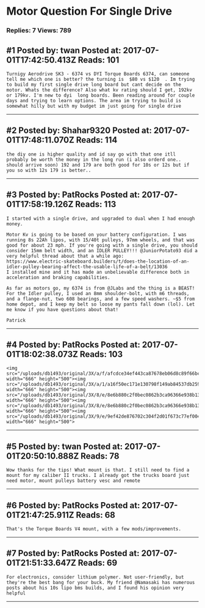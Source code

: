 # Motor Question For Single Drive

### Replies: 7 Views: 789

## \#1 Posted by: twan Posted at: 2017-07-01T17:42:50.413Z Reads: 101

```
Turnigy Aerodrive SK3 - 6374 vs DYI Torque Boards 6374, can someone tell me which one is better? the turning is  $80 vs $120  . Im trying to build my first single drive long board but cant decide on the motor. Whats the difference? Also what kv rating should I get, 192kv or 179kv. I'm new to dyi  long boards. Been reading around for couple days and trying to learn options. The area im trying to build is somewhat hilly but with my budget im just going for single drive
```

---
## \#2 Posted by: Shahar9320 Posted at: 2017-07-01T17:48:11.070Z Reads: 114

```
the diy one is higher quality and id say go with that one itll probably be worth the money in the long run (i also orderd one.. should arrive soon) 192 and 179 are both good for 10s or 12s but if you so with 12s 179 is better..
```

---
## \#3 Posted by: PatRocks Posted at: 2017-07-01T17:58:19.126Z Reads: 113

```
I started with a single drive, and upgraded to dual when I had enough money.

Motor Kv is going to be based on your battery configuration. I was running 8s 22Ah lipos, with 15/40t pulleys, 97mm wheels, and that was good for about 23 mph. If you're going with a single drive, you should consider 15mm belt width, and an IDLER PULLEY!!! @JuniorPotato93 did a very helpful thread about that a while ago:
https://www.electric-skateboard.builders/t/does-the-location-of-an-idler-pulley-bearing-affect-the-usable-life-of-a-belt/13036
I installed mine and it has made an unbelievable difference both in acceleration and braking capabilities. 

As far as motors go, my 6374 is from @JLabs and the thing is a BEAST! For the Idler pulley, I used an 8mm shoulder-bolt, with m6 threads, and a flange-nut, two 608 bearings, and a few speed washers. ~$5 from home depot, and I keep my belt so loose my pants fall down (lol). Let me know if you have questions about that!

Patrick
```

---
## \#4 Posted by: PatRocks Posted at: 2017-07-01T18:02:38.073Z Reads: 103

```
<img src="/uploads/db1493/original/3X/a/f/afcdce34ef443ca87678eb06d8c89f66bc2b238b.jpg" width="666" height="500"><img src="/uploads/db1493/original/3X/a/1/a16f50ec171e130798f149ab84537db2599a1ce7.jpg" width="666" height="500"><img src="/uploads/db1493/original/3X/8/e/8e6b880c2f0bec0862b3ca96366e938b1317195d.jpg" width="666" height="500"><img src="/uploads/db1493/original/3X/8/e/8e6b880c2f0bec0862b3ca96366e938b1317195d.jpg" width="666" height="500"><img src="/uploads/db1493/original/3X/9/e/9ef42de876702c304f2d01f673c77ef0046d9c4a.jpg" width="666" height="500">
```

---
## \#5 Posted by: twan Posted at: 2017-07-01T20:50:10.888Z Reads: 78

```
Wow thanks for the tips! What mount is that. I still need to find a mount for my caliber II trucks. I already got the trucks board just need motor, mount pulleys battery vesc and remote
```

---
## \#6 Posted by: PatRocks Posted at: 2017-07-01T21:47:25.911Z Reads: 68

```
That's the Torque Boards V4 mount, with a few mods/improvements.
```

---
## \#7 Posted by: PatRocks Posted at: 2017-07-01T21:51:33.647Z Reads: 69

```
For electronics, consider lithium polymer. Not user-friendly, but they're the best bang for your buck. My friend @Namasaki has numerous posts about his 10s lipo bms builds, and I found his opinion very helpful
```

---
